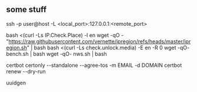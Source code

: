 
## some stuff
ssh -p <port> user@host -L <local_port>:127.0.0.1:<remote_port>

bash <(curl -Ls IP.Check.Place) -l en
wget -qO - "https://raw.githubusercontent.com/vernette/ipregion/refs/heads/master/ipregion.sh" | bash
bash <(curl -Ls check.unlock.media) -E en -R 0
wget -qO- bench.sh | bash
wget -qO- nws.sh | bash

certbot certonly --standalone --agree-tos -m EMAIL -d DOMAIN
certbot renew --dry-run

uuidgen
